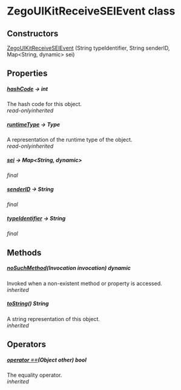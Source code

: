 


# ZegoUIKitReceiveSEIEvent class













## Constructors

[ZegoUIKitReceiveSEIEvent](../zego_uikit_prebuilt_live_audio_room/ZegoUIKitReceiveSEIEvent/ZegoUIKitReceiveSEIEvent.md) (String typeIdentifier, String senderID, Map&lt;String, dynamic> sei)

   


## Properties

##### [hashCode](../zego_uikit_prebuilt_live_audio_room/ZegoUIKitReceiveSEIEvent/hashCode.md) &#8594; int



The hash code for this object.  
_<span class="feature">read-only</span><span class="feature">inherited</span>_



##### [runtimeType](../zego_uikit_prebuilt_live_audio_room/ZegoUIKitReceiveSEIEvent/runtimeType.md) &#8594; Type



A representation of the runtime type of the object.  
_<span class="feature">read-only</span><span class="feature">inherited</span>_



##### [sei](../zego_uikit_prebuilt_live_audio_room/ZegoUIKitReceiveSEIEvent/sei.md) &#8594; Map&lt;String, dynamic>



  
_<span class="feature">final</span>_



##### [senderID](../zego_uikit_prebuilt_live_audio_room/ZegoUIKitReceiveSEIEvent/senderID.md) &#8594; String



  
_<span class="feature">final</span>_



##### [typeIdentifier](../zego_uikit_prebuilt_live_audio_room/ZegoUIKitReceiveSEIEvent/typeIdentifier.md) &#8594; String



  
_<span class="feature">final</span>_





## Methods

##### [noSuchMethod](../zego_uikit_prebuilt_live_audio_room/ZegoUIKitReceiveSEIEvent/noSuchMethod.md)(Invocation invocation) dynamic



Invoked when a non-existent method or property is accessed.  
_<span class="feature">inherited</span>_



##### [toString](../zego_uikit_prebuilt_live_audio_room/ZegoUIKitReceiveSEIEvent/toString.md)() String



A string representation of this object.  
_<span class="feature">inherited</span>_





## Operators

##### [operator ==](../zego_uikit_prebuilt_live_audio_room/ZegoUIKitReceiveSEIEvent/operator_equals.md)(Object other) bool



The equality operator.  
_<span class="feature">inherited</span>_















